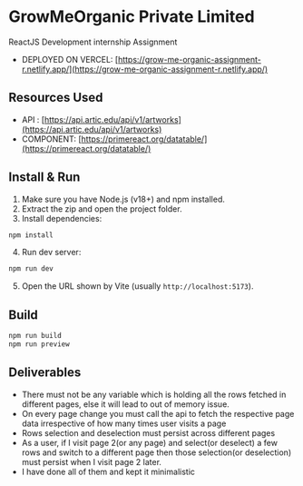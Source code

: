 # GrowMeOrganic Private Limited
ReactJS Development internship Assignment

- DEPLOYED ON VERCEL: [https://grow-me-organic-assignment-r.netlify.app/](https://grow-me-organic-assignment-r.netlify.app/)

## Resources Used
- API : [https://api.artic.edu/api/v1/artworks](https://api.artic.edu/api/v1/artworks)
- COMPONENT: [https://primereact.org/datatable/](https://primereact.org/datatable/)

## Install & Run

1. Make sure you have Node.js (v18+) and npm installed.
2. Extract the zip and open the project folder.
3. Install dependencies:
```bash
npm install
```
4. Run dev server:
```bash
npm run dev
```
5. Open the URL shown by Vite (usually `http://localhost:5173`).

## Build
```bash
npm run build
npm run preview
```

## Deliverables
- There must not be any variable which is holding all the rows fetched in different pages, else it will lead to out of memory issue.
- On every page change you must call the api to fetch the respective page data irrespective of how many times user visits a page
- Rows selection and deselection must persist across different pages
- As a user, if I visit page 2(or any page) and select(or deselect) a few rows and switch to a different page then those selection(or deselection) must persist when I visit page 2 later.
- I have done all of them and kept it minimalistic

